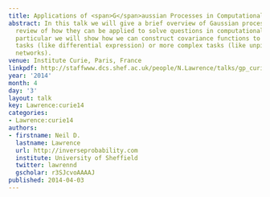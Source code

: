 ```yaml
---
title: Applications of <span>G</span>aussian Processes in Computational Biology
abstract: In this talk we will give a brief overview of Gaussian processes and a quick
  review of how they can be applied to solve questions in computational biology. In
  particular we will show how we can construct covariance functions to solve simple
  tasks (like differential expression) or more complex tasks (like unpicking regulatory
  networks).
venue: Institute Curie, Paris, France
linkpdf: http://staffwww.dcs.shef.ac.uk/people/N.Lawrence/talks/gp_curie14.pdf
year: '2014'
month: 4
day: '3'
layout: talk
key: Lawrence:curie14
categories:
- Lawrence:curie14
authors:
- firstname: Neil D.
  lastname: Lawrence
  url: http://inverseprobability.com
  institute: University of Sheffield
  twitter: lawrennd
  gscholar: r3SJcvoAAAAJ
published: 2014-04-03
---
```

